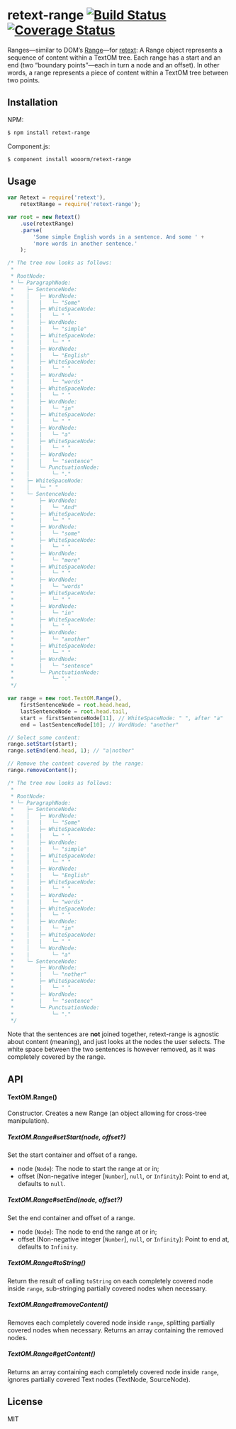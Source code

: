 # retext-range [![Build Status](https://travis-ci.org/wooorm/retext-range.svg?branch=master)](https://travis-ci.org/wooorm/retext-range) [![Coverage Status](https://img.shields.io/coveralls/wooorm/retext-range.svg)](https://coveralls.io/r/wooorm/retext-range?branch=master)

Ranges—similar to DOM’s [Range](http://dom.spec.whatwg.org/#introduction-to-dom-ranges)—for [retext](https://github.com/wooorm/retext "Retext"): A Range object represents a sequence of content within a TextOM tree. Each range has a start and an end (two “boundary points”—each in turn a node and an offset). In other words, a range represents a piece of content within a TextOM tree between two points.

## Installation

NPM:
```sh
$ npm install retext-range
```

Component.js:
```sh
$ component install wooorm/retext-range
```

## Usage

```js
var Retext = require('retext'),
    retextRange = require('retext-range');

var root = new Retext()
    .use(retextRange)
    .parse(
        'Some simple English words in a sentence. And some ' +
        'more words in another sentence.'
    );

/* The tree now looks as follows:
 *
 * RootNode:
 * └─ ParagraphNode:
 *    ├─ SentenceNode:
 *    │   ├─ WordNode:
 *    │   |   └─ "Some"
 *    │   ├─ WhiteSpaceNode:
 *    │   |   └─ " "
 *    │   ├─ WordNode:
 *    │   |   └─ "simple"
 *    │   ├─ WhiteSpaceNode:
 *    │   |   └─ " "
 *    │   ├─ WordNode:
 *    │   |   └─ "English"
 *    │   ├─ WhiteSpaceNode:
 *    │   |   └─ " "
 *    │   ├─ WordNode:
 *    │   |   └─ "words"
 *    │   ├─ WhiteSpaceNode:
 *    │   |   └─ " "
 *    │   ├─ WordNode:
 *    │   |   └─ "in"
 *    │   ├─ WhiteSpaceNode:
 *    │   |   └─ " "
 *    │   ├─ WordNode:
 *    │   |   └─ "a"
 *    │   ├─ WhiteSpaceNode:
 *    │   |   └─ " "
 *    │   ├─ WordNode:
 *    │   |   └─ "sentence"
 *    │   └─ PunctuationNode:
 *    │       └─ "."
 *    ├─ WhiteSpaceNode:
 *    │   └─ " "
 *    └─ SentenceNode:
 *        ├─ WordNode:
 *        |   └─ "And"
 *        ├─ WhiteSpaceNode:
 *        |   └─ " "
 *        ├─ WordNode:
 *        |   └─ "some"
 *        ├─ WhiteSpaceNode:
 *        |   └─ " "
 *        ├─ WordNode:
 *        |   └─ "more"
 *        ├─ WhiteSpaceNode:
 *        |   └─ " "
 *        ├─ WordNode:
 *        |   └─ "words"
 *        ├─ WhiteSpaceNode:
 *        |   └─ " "
 *        ├─ WordNode:
 *        |   └─ "in"
 *        ├─ WhiteSpaceNode:
 *        |   └─ " "
 *        ├─ WordNode:
 *        |   └─ "another"
 *        ├─ WhiteSpaceNode:
 *        |   └─ " "
 *        ├─ WordNode:
 *        |   └─ "sentence"
 *        └─ PunctuationNode:
 *            └─ "."
 */

var range = new root.TextOM.Range(),
    firstSentenceNode = root.head.head,
    lastSentenceNode = root.head.tail,
    start = firstSentenceNode[11], // WhiteSpaceNode: " ", after "a"
    end = lastSentenceNode[10]; // WordNode: "another"

// Select some content:
range.setStart(start); 
range.setEnd(end.head, 1); // "a|nother"

// Remove the content covered by the range:
range.removeContent();

/* The tree now looks as follows:
 *
 * RootNode:
 * └─ ParagraphNode:
 *    ├─ SentenceNode:
 *    │   ├─ WordNode:
 *    |   |   └─ "Some"
 *    │   ├─ WhiteSpaceNode:
 *    |   |   └─ " "
 *    │   ├─ WordNode:
 *    |   |   └─ "simple"
 *    │   ├─ WhiteSpaceNode:
 *    |   |   └─ " "
 *    │   ├─ WordNode:
 *    |   |   └─ "English"
 *    │   ├─ WhiteSpaceNode:
 *    |   |   └─ " "
 *    │   ├─ WordNode:
 *    |   |   └─ "words"
 *    │   ├─ WhiteSpaceNode:
 *    |   |   └─ " "
 *    │   ├─ WordNode:
 *    |   |   └─ "in"
 *    │   ├─ WhiteSpaceNode:
 *    |   |   └─ " "
 *    │   └─ WordNode:
 *    |       └─ "a"
 *    └─ SentenceNode:
 *        ├─ WordNode:
 *        |   └─ "nother"
 *        ├─ WhiteSpaceNode:
 *        |   └─ " "
 *        ├─ WordNode:
 *        |   └─ "sentence"
 *        └─ PunctuationNode:
 *            └─ "."
 */
```

Note that the sentences are **not** joined together, retext-range is agnostic about content (meaning), and just looks at the nodes the user selects. The white space between the two sentences is however removed, as it was completely covered by the range.

## API

#### TextOM.Range()
Constructor. Creates a new Range (an object allowing for cross-tree manipulation).

##### TextOM\.Range#setStart(node, offset?)
Set the start container and offset of a range.

- node (`Node`): The node to start the range at or in;
- offset (Non-negative integer [`Number`], `null`, or `Infinity`): Point to end at, defaults to `null`.

##### TextOM\.Range#setEnd(node, offset?)
Set the end container and offset of a range.

- node (`Node`): The node to end the range at or in;
- offset (Non-negative integer [`Number`], `null`, or `Infinity`): Point to end at, defaults to `Infinity`.

##### TextOM\.Range#toString()
Return the result of calling `toString` on each completely covered node inside `range`, sub-stringing partially covered nodes when necessary.

##### TextOM\.Range#removeContent()
Removes each completely covered node inside `range`, splitting partially covered nodes when necessary. Returns an array containing the removed nodes.

##### TextOM\.Range#getContent()
Returns an array containing each completely covered node inside `range`, ignores partially covered Text nodes (TextNode, SourceNode).

## License

  MIT
